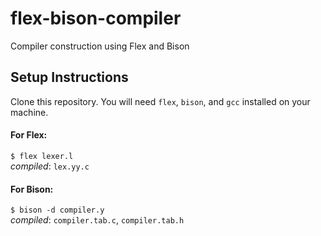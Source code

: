 # flex-bison-compiler
Compiler construction using Flex and Bison

## Setup Instructions
Clone this repository. You will need `flex`, `bison`, and `gcc` installed on your machine.

#### For Flex:
`$ flex lexer.l`
<br />
*compiled*: `lex.yy.c`

#### For Bison:
`$ bison -d compiler.y`
<br />
*compiled*: `compiler.tab.c`, `compiler.tab.h`
